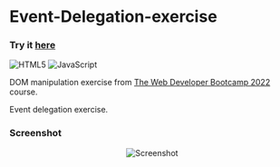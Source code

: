 # Event-Delegation-exercise

### Try it [here](https://guillaumeauger85.github.io/Event-Delegation-exercise/)

![HTML5](https://img.shields.io/badge/html5-%23E34F26.svg?style=for-the-badge&logo=html5&logoColor=white) ![JavaScript](https://img.shields.io/badge/javascript-%23323330.svg?style=for-the-badge&logo=javascript&logoColor=%23F7DF1E)

DOM manipulation exercise from [The Web Developer Bootcamp 2022](https://www.udemy.com/course/the-web-developer-bootcamp/) course.

Event delegation exercise.

### Screenshot

<p align="center">
  <img src="https://user-images.githubusercontent.com/49698792/181615758-0566869a-498b-4a14-a66d-8c187bb16fb7.PNG" alt="Screenshot">
</p>

